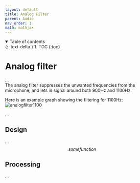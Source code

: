 ```yaml
---
layout: default
title: Analog Filter
parent: Audio
nav_order: 1
math: mathjax
---
```


<details open markdown="block">
  <summary>
    Table of contents
  </summary>
  {: .text-delta }
1. TOC
{:toc}
</details>

# Analog filter
...  
The analog filter suppresses the unwanted frequencies from the microphone, and lets in signal around both 900Hz and 1100Hz.

Here is an example graph showing the filtering for 1100Hz:
![analogfilter1100](https://user-images.githubusercontent.com/23436953/233015394-4e8ef36d-4a29-4853-856d-4e50ff8cbe87.png)

...

## Design
...
$$ some function $$

## Processing
...
